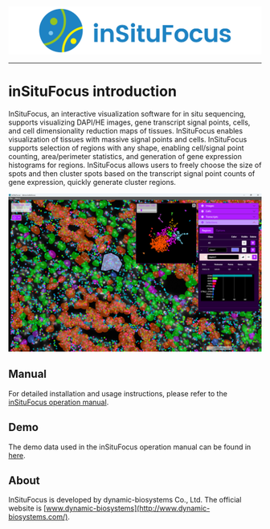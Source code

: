 ![logo](https://github.com/DynamicBiosystems/inSituFocus/blob/main/logo.png)

---

# inSituFocus introduction
InSituFocus, an interactive visualization software for in situ sequencing, supports visualizing DAPI/HE images, gene transcript signal points, cells, and cell dimensionality reduction maps of tissues. InSituFocus enables visualization of tissues with massive signal points and cells. InSituFocus supports selection of regions with any shape, enabling cell/signal point counting, area/perimeter statistics, and generation of gene expression histograms for regions. InSituFocus allows users to freely choose the size of spots and then cluster spots based on the transcript signal point counts of gene expression, quickly generate cluster regions.

![inSituFocus](https://github.com/DynamicBiosystems/inSituFocus/blob/main/inSituFocus.png)

## Manual
For detailed installation and usage instructions, please refer to the [inSituFocus operation manual](https://github.com/DynamicBiosystems/inSituFocus/blob/main/inSituFocus-v1.0.0_operation_manual.pdf).

## Demo
The demo data used in the inSituFocus operation manual can be found in [here](https://github.com/DynamicBiosystems/inSituFocus/tree/main/insitufocus_demo_data).

## About
InSituFocus is developed by dynamic-biosystems Co., Ltd. The official website is [www.dynamic-biosystems](http://www.dynamic-biosystems.com/).
